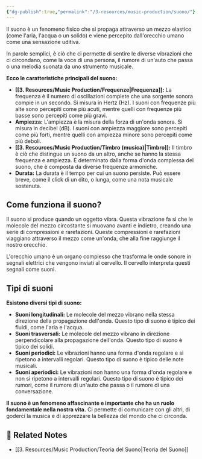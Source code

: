 ```yaml
---
{"dg-publish":true,"permalink":"/3-resources/music-production/suono/"}
---
```




Il suono è un fenomeno fisico che si propaga attraverso un mezzo elastico (come l'aria, l'acqua o un solido) e viene percepito dall'orecchio umano come una sensazione uditiva.

In parole semplici, è ciò che ci permette di sentire le diverse vibrazioni che ci circondano, come la voce di una persona, il rumore di un'auto che passa o una melodia suonata da uno strumento musicale.

**Ecco le caratteristiche principali del suono:**

- **[[3. Resources/Music Production/Frequenze\|Frequenza]]:** La frequenza è il numero di oscillazioni complete che una sorgente sonora compie in un secondo. Si misura in Hertz (Hz). I suoni con frequenze più alte sono percepiti come più acuti, mentre quelli con frequenze più basse sono percepiti come più gravi.
- **Ampiezza:** L'ampiezza è la misura della forza di un'onda sonora. Si misura in decibel (dB). I suoni con ampiezza maggiore sono percepiti come più forti, mentre quelli con ampiezza minore sono percepiti come più deboli.
- **[[3. Resources/Music Production/Timbro (musica)\|Timbro]]:** Il timbro è ciò che distingue un suono da un altro, anche se hanno la stessa frequenza e ampiezza. È determinato dalla forma d'onda complessa del suono, che è composta da diverse frequenze armoniche.
- **Durata:** La durata è il tempo per cui un suono persiste. Può essere breve, come il click di un dito, o lunga, come una nota musicale sostenuta.

## Come funziona il suono?

Il suono si produce quando un oggetto vibra. Questa vibrazione fa sì che le molecole del mezzo circostante si muovano avanti e indietro, creando una serie di compressioni e rarefazioni. Queste compressioni e rarefazioni viaggiano attraverso il mezzo come un'onda, che alla fine raggiunge il nostro orecchio.

L'orecchio umano è un organo complesso che trasforma le onde sonore in segnali elettrici che vengono inviati al cervello. Il cervello interpreta questi segnali come suoni.

## Tipi di suoni

**Esistono diversi tipi di suono:**

- **Suoni longitudinali:** Le molecole del mezzo vibrano nella stessa direzione della propagazione dell'onda. Questo tipo di suono è tipico dei fluidi, come l'aria e l'acqua.
- **Suoni trasversali:** Le molecole del mezzo vibrano in direzione perpendicolare alla propagazione dell'onda. Questo tipo di suono è tipico dei solidi.
- **Suoni periodici:** Le vibrazioni hanno una forma d'onda regolare e si ripetono a intervalli regolari. Questo tipo di suono è tipico delle note musicali.
- **Suoni aperiodici:** Le vibrazioni non hanno una forma d'onda regolare e non si ripetono a intervalli regolari. Questo tipo di suono è tipico dei rumori, come il rumore di un'auto che passa o il rumore di una conversazione.

**Il suono è un fenomeno affascinante e importante che ha un ruolo fondamentale nella nostra vita.** Ci permette di comunicare con gli altri, di goderci la musica e di apprezzare la bellezza del mondo che ci circonda.


## 🔗 Related Notes

- [[3. Resources/Music Production/Teoria del Suono\|Teoria del Suono]]

